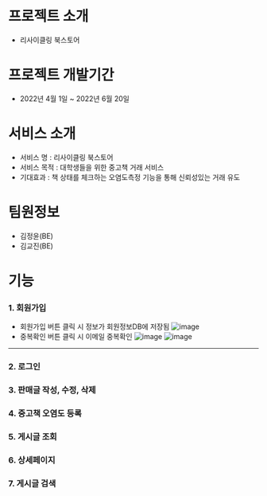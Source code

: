 # 프로젝트 소개 
+ 리사이클링 북스토어

# 프로젝트 개발기간 
+ 2022년 4월 1일 ~ 2022년 6월 20일

# 서비스 소개 
+ 서비스 명 : 리사이클링 북스토어
+ 서비스 목적 : 대학생들을 위한 중고책 거래 서비스
+ 기대효과 : 책 상태를 체크하는 오염도측정 기능을 통해 신뢰성있는 거래 유도

# 팀원정보
+ 김정윤(BE)
+ 김교진(BE)

# 기능 
### 1. 회원가입
+ 회원가입 버튼 클릭 시 정보가 회원정보DB에 저장됨
![image](https://github.com/kim-jung-yun/Recycling-Bookstore/assets/138330814/8efb7458-5d26-46c0-8086-747aa9c8b3d6)
+ 중복확인 버튼 클릭 시 이메일 중복확인
![image](https://github.com/kim-jung-yun/Recycling-Bookstore/assets/138330814/df3bf2cc-c1dd-4149-a8da-80381c1dfc97)
![image](https://github.com/kim-jung-yun/Recycling-Bookstore/assets/138330814/24132408-a212-4c57-a299-0a4c93c4de98)

-------
### 2. 로그인

### 3. 판매글 작성, 수정, 삭제
### 4. 중고책 오염도 등록
### 5. 게시글 조회
### 6. 상세페이지
### 7. 게시글 검색
